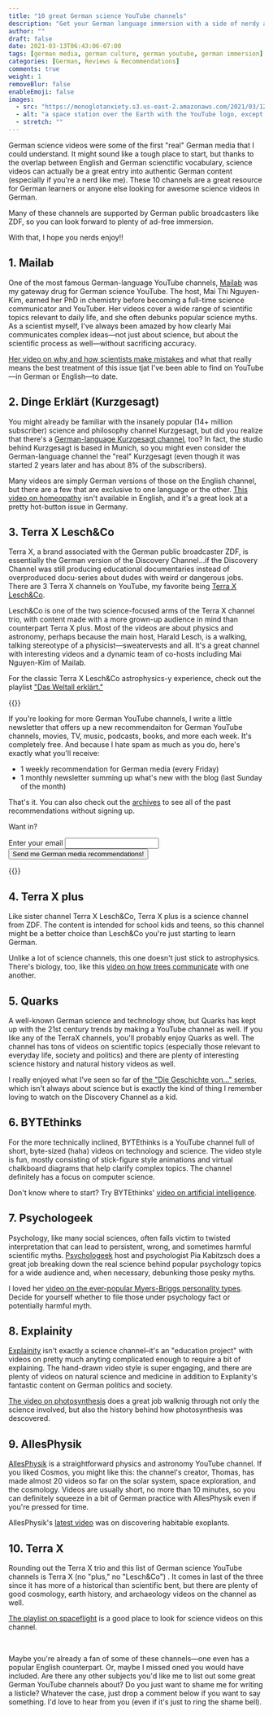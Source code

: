 ```yaml
---
title: "10 great German science YouTube channels"
description: "Get your German language immersion with a side of nerdy awesomeness with these 10 German science YouTube channels"
author: ""
draft: false
date: 2021-03-13T06:43:06-07:00
tags: [german media, german culture, german youtube, german immersion]
categories: [German, Reviews & Recommendations]
comments: true
weight: 1
removeBlur: false
enableEmoji: false
images:
  - src: "https://monoglotanxiety.s3.us-east-2.amazonaws.com/2021/03/12/sciencesplash.jpg"
  - alt: "a space station over the Earth with the YouTube logo, except the red box is a German flag"
  - stretch: ""
---
```


German science videos were some of the first "real" German media that I could understand. It might sound like a tough place to start, but thanks to the overlap between English and German scienctific vocabulary, science videos can actually be a great entry into authentic German content (especially if you're a nerd like me). These 10 channels are a great resource for German learners or anyone else looking for awesome science videos in German.

Many of these channels are supported by German public broadcasters like ZDF, so you can look forward to plenty of ad-free immersion.

With that, I hope you nerds enjoy!!

## 1. Mailab

One of the most famous German-language YouTube channels, [Mailab](https://www.youtube.com/channel/UCyHDQ5C6z1NDmJ4g6SerW8g) was my gateway drug for German science YouTube. The host, Mai Thi Nguyen-Kim, earned her PhD in chemistry before becoming a full-time science communicator and YouTuber. Her videos cover a wide range of scientific topics relevant to daily life, and she often debunks popular science myths. As a scientist myself, I've always been amazed by how clearly Mai communicates complex ideas—not just about science, but about the scientific process as well—without sacrificing accuracy. 

[Her video on why and how scientists make mistakes](https://www.youtube.com/watch?v=DHyRaUeHcGY) and what that really means the best treatment of this issue tjat I've been able to find on YouTube—in German or English—to date. 

## 2. Dinge Erklärt (Kurzgesagt)

You might already be familiar with the insanely popular (14+ million subscriber) science and philosophy channel Kurzgesagt, but did you realize that there's a [German-language Kurzgesagt channel](https://www.youtube.com/user/KurzgesagtDE), too? In fact, the studio behind Kurzgesagt is based in Munich, so you might even consider the German-language channel the "real" Kurzgesagt (even though it was started 2 years later and has about 8% of the subscribers).

Many videos are simply German versions of those on the English channel, but there are a few that are exclusive to one language or the other. [This video on homeopathy](https://www.youtube.com/watch?v=tq7i9OzSNSQ) isn't available in English, and it's a great look at a pretty hot-button issue in Germany.

## 3. Terra X Lesch&Co

Terra X, a brand associated with the German public broadcaster ZDF, is essentially the German version of the Discovery Channel…if the Discovery Channel was still producing educational documentaries instead of overproduced docu-series about dudes with weird or dangerous jobs. There are 3 Terra X channels on YouTube, my favorite being [Terra X Lesch&Co](https://www.youtube.com/c/terrax_leschundco/featured).

Lesch&Co is one of the two science-focused arms of the Terra X channel trio, with content made with a more grown-up audience in mind than counterpart Terra X plus. Most of the videos are about physics and astronomy, perhaps because the main host, Harald Lesch, is a walking, talking stereotype of a physicist—sweatervests and all. It's a great channel with interesting videos and a dynamic team of co-hosts including Mai Nguyen-Kim of Mailab.

For the classic Terra X Lesch&Co astrophysics-y experience, check out the playlist ["Das Weltall erklärt."](https://www.youtube.com/watch?v=4pJur6H50y8&list=PL7siVIUmPpIGO3M8L3PObihKk7ir3LncS)

{{<note title="Want more German YouTube channels and other media?">}}

If you're looking for more German YouTube channels, I write a little newsletter that offers up a new recommendaiton for German YouTube channels, movies, TV, music, podcasts, books, and more each week. It's completely free. And because I hate spam as much as you do, here's exactly what you'll receive:

* 1 weekly recommendation for German media (every Friday)
* 1 monthly newsletter summing up what's new with the blog (last Sunday of the month)

That's it. You can also check out the [archives](https://buttondown.email/monoglotanxiety/archive) to see all of the past recommendations without signing up. 

Want in? 

<form
  action="https://buttondown.email/api/emails/embed-subscribe/monoglotanxiety"
  method="post"
  target="popupwindow"
  onsubmit="window.open('https://buttondown.email/monoglotanxiety', 'popupwindow')"
  class="embeddable-buttondown-form"
>
  <label for="bd-email">Enter your email</label>
  <input type="email" name="email" id="bd-email" />
  <input type="hidden" value="1" name="embed" />
  <input type="submit" value="Send me German media recommendations!" />
</form>

{{</note>}}

## 4. Terra X plus

Like sister channel Terra X Lesch&Co, Terra X plus is a science channel from ZDF. The content is intended for school kids and teens, so this channel might be a better choice than Lesch&Co you're just starting to learn German. 

Unlike a lot of science channels, this one doesn't just stick to astrophysics. There's biology, too, like this [video on how trees communicate](https://www.youtube.com/watch?v=4_CKGIlW27c) with one another. 

## 5. Quarks

A well-known German science and technology show, but Quarks has kept up with the 21st century trends by making a YouTube channel as well. If you like any of the TerraX channels, you'll probably enjoy Quarks as well. The channel has tons of videos on scientific topics (especially those relevant to everyday life, society and politics) and there are plenty of interesting science history and natural history videos as well.

I really enjoyed what I've seen so far of [the "Die Geschichte von…" series,](https://www.youtube.com/playlist?list=PLBVy5saB_LC4QTL7JFhIfE_-mmnBp4NW7) which isn't always about science but is exactly the kind of thing I remember loving to watch on the Discovery Channel as a kid.

## 6. BYTEthinks

For the more technically inclined, BYTEthinks is a YouTube channel full of short, byte-sized (haha) videos on technology and science. The video style is fun, mostly consisting of stick-figure style animations and virtual chalkboard diagrams that help clarify complex topics. The channel definitely has a focus on computer science. 

Don't know where to start? Try BYTEthinks' [video on artificial intelligence](https://www.youtube.com/watch?v=rmOkQJ-A2Hg).

## 7. Psychologeek

Psychology, like many social sciences, often falls victim to twisted interpretation that can lead to persistent, wrong, and sometimes harmful scientific myths. [Psychologeek](https://www.youtube.com/channel/UClimlKiB3xLJlpP1BbzfXSA) host and psychologist Pia Kabitzsch does a great job breaking down the real science behind popular psychology topics for a wide audience and, when necessary, debunking those pesky myths.

I loved her [video on the ever-popular Myers-Briggs personality types](https://www.youtube.com/watch?v=b0pmfpIDCgs). Decide for yourself whether to file those under psychology fact or potentially harmful myth.

## 8. Explainity

[Explainity](https://www.youtube.com/channel/UCYUZr-O3UdDdm_mF4XA_TbA) isn't exactly a science channel–it's an "education project" with videos on pretty much anyting complicated enough to require a bit of explaining. The hand-drawn video style is super engaging, and there are plenty of videos on natural science and medicine in addition to Explanity's fantastic content on German politics and society. 

[The video on photosynthesis](https://www.youtube.com/watch?v=3QwabHBmUYw&list=PLTSy38uFRDiczsIzhnCu5xJVavVd9khya&index=2) does a great job walknig through not only the science involved, but also the history behind how photosynthesis was descovered. 

## 9. AllesPhysik

[AllesPhysik](https://www.youtube.com/user/AllesPhysik) is a straightforward physics and astronomy YouTube channel. If you liked Cosmos, you might like this: the channel's creator, Thomas, has made almost 20 videos so far on the solar system, space exploration, and the cosmology. Videos are usually short, no more than 10 minutes, so you can definitely squeeze in a bit of German practice with AllesPhysik even if you're pressed for time. 

AllesPhysik's [latest video](https://www.youtube.com/watch?v=JH8Kvq0Gce0) was on discovering habitable exoplants. 

## 10. Terra X

Rounding out the Terra X trio and this list of German science YouTube channels is Terra X (no "plus," no "Lesch&Co") . It comes in last of the three since it has more of a historical than scientific bent, but there are plenty of good cosmology, earth history, and archaeology videos on the channel as well. 

[The playlist on spaceflight](https://www.youtube.com/watch?v=lRKs4mYqF20&list=PLc9110B1dmmyUKgmBE_7JVkV-6HxZALgF) is a good place to look for science videos on this channel. 

<br>

Maybe you're already a fan of some of these channels—one even has a popular English counterpart. Or, maybe I missed oned you would have included. Are there any other subjects you'd like me to list out some great German YouTube channels about? Do you just want to shame me for writing a listicle? Whatever the case, just drop a comment below if you want to say something. I'd love to hear from you (even if it's just to ring the shame bell).

